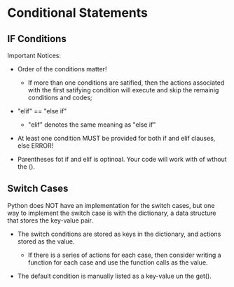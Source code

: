 # Conditional Statements

## IF Conditions
Important Notices:

- Order of the conditions matter!

  - If more than one conditions are satified, then the actions associated with the first satifying condition will execute and skip the remainig conditions and codes;

- "elif" == "else if"

  - "elif" denotes the same meaning as "else if"
- At least one condition MUST be provided for both if and elif clauses, else ERROR!
- Parentheses fot if and elif is optinoal. Your code will work with of wthout the ().

## Switch Cases
Python does NOT have an implementation for the switch cases, but one way to implement the switch case is with the dictionary, a data structure that stores the key-value pair.

- The switch conditions are stored as keys in the dictionary, and actions stored as the value.

  - If there is a series of actions for each case, then consider writing a function for each case and use the function calls as the value.

- The default condition is manually listed as a key-value un the get().  